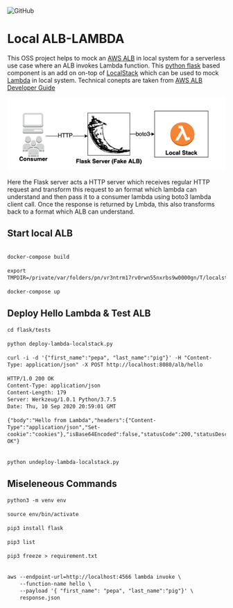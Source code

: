 ![GitHub](https://img.shields.io/github/license/subratamazumder/local-alb-lambda?style=for-the-badge)

# Local ALB-LAMBDA

This OSS project helps to mock an [AWS ALB](https://aws.amazon.com/elasticloadbalancing/) in local system for a serverless use case where an ALB invokes Lambda function. This [python flask](https://flask.palletsprojects.com/en/1.1.x/) based component is an add on on-top of [LocalStack](https://github.com/localstack/localstack) which can be used to mock [Lambda](https://aws.amazon.com/lambda/) in local system. 
Technical conepts are taken from [AWS ALB Developer Guide](https://docs.aws.amazon.com/elasticloadbalancing/latest/application/lambda-functions.html)

![Design](alb-local-hld.png)

Here the Flask server acts a HTTP server which receives regular HTTP request and transform this request to an format which lambda can understand and then pass it to a consumer lambda using boto3 lambda client call. Once the response is returned by Lmbda, this also transforms back to a format which ALB can understand.

## Start local ALB
```console

docker-compose build

export TMPDIR=/private/var/folders/pn/vr3ntrm17rv0rwn55nxrbs9w0000gn/T/localstack

docker-compose up
```

## Deploy Hello Lambda & Test ALB
```console
cd flask/tests

python deploy-lambda-localstack.py

curl -i -d '{"first_name":"pepa", "last_name":"pig"}' -H "Content-Type: application/json" -X POST http://localhost:8080/alb/hello

HTTP/1.0 200 OK
Content-Type: application/json
Content-Length: 179
Server: Werkzeug/1.0.1 Python/3.7.5
Date: Thu, 10 Sep 2020 20:59:01 GMT

{"body":"Hello from Lambda","headers":{"Content-Type":"application/json","Set-cookie":"cookies"},"isBase64Encoded":false,"statusCode":200,"statusDescription":"200 OK"} 


python undeploy-lambda-localstack.py
```

## Miseleneous Commands

```console
python3 -m venv env

source env/bin/activate

pip3 install flask

pip3 list

pip3 freeze > requirement.txt


aws --endpoint-url=http://localhost:4566 lambda invoke \
    --function-name hello \
    --payload '{ "first_name": "pepa", "last_name":"pig"}' \
    response.json
```


